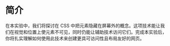 # 简介

在本实验中，我们将探讨在 CSS 中把元素隐藏在屏幕外的概念。这项技术能让我们在视觉和位置上使元素不可见，同时仍能让辅助技术访问它们。完成本实验后，你将扎实理解如何使用此技术来创建更具可访问性且布局友好的网页。
